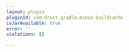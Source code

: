 ```yaml
---
layout: plugin
pluginId: com.drost.gradle.minio-buildcache
isJarAvailable: true
error: ''
violations: []

---
```

